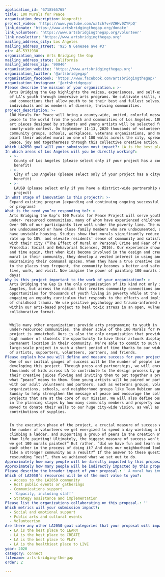 ```yaml
---
application_id: '6718565765'
title: 100 Murals for Peace
organization_description: Nonprofit
project_video: 'https://www.youtube.com/watch?v=VZHHv0ZYPpQ'
link_donate: 'https://www.artsbridgingthegap.org/donate'
link_volunteer: 'https://www.artsbridgingthegap.org/volunteer'
link_newsletter: 'https://www.artsbridgingthegap.org'
mailing_address_city: Los Angeles
mailing_address_street: '925 N Genesee ave #3'
ein: 46-5331980
organization_name: Arts Bridging the Gap
mailing_address_state: California
mailing_address_zip: '90046'
organization_website: 'https://www.artsbridgingthegap.org'
organization_twitter: '@artsbridgegap'
organization_facebook: 'https://www.facebook.com/artsbridgingthegap/'
organization_instagram: '@artsbridgegap'
Please describe the mission of your organization.: >-
  Arts Bridging the Gap highlights the voices, experiences, and self-expression
  of LA’s youth through immersive arts programs. We cultivate skills, mindsets,
  and connections that allow youth to be their best and fullest selves, as
  individuals and as members of diverse, thriving communities.
project_description: >-
  100 Murals for Peace will bring a county-wide, united, colorful message of
  peace to the world from the youth and communities of Los Angeles. 100 unique
  art pieces designed by students and young artists will be selected from a
  county-wide contest. On September 11-13, 2020 thousands of volunteers from
  community groups, schools, workplaces, veterans organizations, and more will
  paint their adopted mural on one of 100 walls across the city, spreading
  peace, joy and togetherness through this collective creative action. 
Which LA2050 goal will your submission most impact?: LA is the best place to CONNECT
In which areas of Los Angeles will you be directly working?:
  - >-
    County of Los Angeles (please select only if your project has a countywide
    benefit)
  - >-
    City of Los Angeles (please select only if your project has a citywide
    benefit)
  - >-
    LAUSD (please select only if you have a district-wide partnership or
    project)
In what stage of innovation is this project?: >-
  Expand existing program (expanding and continuing ongoing successful projects
  or programs)
What is the need you’re responding to?: >
  Arts Bridging the Gap’s 100 Murals for Peace Project will serve youth in
  under- resourced communities, many of whom have experienced childhood trauma.
  Over 90% of our participants live well under the poverty line. The majority
  are undocumented or have close family members who are undocumented, and many
  have unstable housing. Studies show that murals significantly reduce the crime
  rate up to 18%  and elevate residents’ sense of community and satisfaction
  with their city (“The Effect of Mural on Personal Crime and Fear of Crime” in
  Procedia: Social and Behavorial Sciences, 2016). Our experience shows, time
  and time again, that when kids become involved in the design and creation of a
  mural in their community, they develop a vested interest in using and
  maintaining their communal spaces. When they have a true creative connection
  to the places they frequent, the community becomes a better and safer place to
  live, work, and visit. Now imagine the power of painting 100 murals in three
  days!
Why is this project important to the work of your organization?: >
  Arts Bridging the Gap is the only organization of its kind not only in Los
  Angeles, but across the nation that creates community connections and artistic
  opportunities for thousands of youth living in poverty while at the same time
  engaging an empathy curriculum that responds to the effects and implications
  of childhood trauma. We use positive psychology and trauma-informed care
  within our arts-based project to heal toxic stress in an open, vulnerable
  collaborative format.


  While many other organizations provide arts programming to youth in
  under-resourced communities, the sheer scale of the 100 Murals for Peace
  project is unmatched. Ours is also the only organization that provides such a
  high number of students the opportunity to have their artwork displayed in a
  permanent location in their community. We’re able to commit to such a
  large-scale project in such a short period of time thanks to our wide network
  of artists, supporters, volunteers, partners, and friends. 
Please explain how you will define and measure success for your project.: >
  One of our initial gauges of success will be the number of people involved in
  developing this project. Through press and partnerships, we will encourage
  thousands of kids across LA to contribute to the design process by getting
  their creative juices flowing and inviting them to put together a proposal of
  what “peace” means to them. Some young artists will be paired or partnered
  with our adult volunteers and partners, such as veterans groups, volunteer
  organizations, schools, and neighborhood groups like Team Rubicon and Big
  Sunday to help strengthen the message of peace and encourage the collaborative
  projects that are at the core of our mission. We will also define our success
  in the planning stages by how many community members and property owners are
  moved to donate their walls to our huge city-wide vision, as well as
  contributions of supplies. 


  In the execution phase of the project, a crucial measure of success will be
  the number of volunteers we get energized to spend a day wielding a brush,
  climbing a ladder, and supporting a group of peers in the creation of a larger
  than life painting! Ultimately, the biggest measure of success won’t be, “did
  we get 100 murals painted?” But rather, “did we have fun and learn more about
  each other in the process of doing it? And does our neighborhood look and feel
  like a stronger community as a result?” If the answer to these questions is a
  resounding “yes!”, then we achieved what we set out to do.
Approximately how many people will be directly impacted by this proposal?: '6650'
Approximately how many people will be indirectly impacted by this proposal?: '3800000'
Please describe the broader impact of your proposal.: ' A mural has immensely positive impacts on its surroundings. It creates pride in a community both for those who create it and who look upon it, increases foot traffic, and attracts businesses and tourists to an area. A mural turns a drab street corner into a hub where people gather, and often becomes a phenom on social media - think, for instance, of how often murals are used as the backdrops for selfies and videos. Studies show that the placement of a mural can attract housing creation, reduce depression and crime, and overall elevate the quality of life for residents and businesses. At Arts Bridging the Gap, that is fundamentally what we exist to do - uplift and create connections and messages of peace within, for and by our city.'
Which of LA2050’s resources will be of the most value to you?:
  - Access to the LA2050 community
  - Host public events or gatherings
  - Communications support
  - 'Capacity, including staff'
  - Strategy assistance and implementation
Please list the organizations collaborating on this proposal.: ''
Which metrics will your submission impact?:
  - Social and emotional support
  - Public arts and cultural events
  - Volunteerism
Are there any other LA2050 goal categories that your proposal will impact?:
  - LA is the best place to LEARN
  - LA is the best place to CREATE
  - LA is the best place to PLAY
  - LA is the healthiest place to LIVE
year: 2020
category: connect
filename: arts-bridging-the-gap
order: 2

---
```

